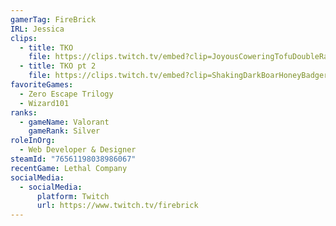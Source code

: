 ```yaml
---
gamerTag: FireBrick
IRL: Jessica
clips:
  - title: TKO
    file: https://clips.twitch.tv/embed?clip=JoyousCoweringTofuDoubleRainbow-WyPhVCn0H8La3e11&parent=www.suboptimalgaming.com
  - title: TKO pt 2
    file: https://clips.twitch.tv/embed?clip=ShakingDarkBoarHoneyBadger-TrvooTG8TNYrBitb&parent=www.suboptimalgaming.com
favoriteGames:
  - Zero Escape Trilogy
  - Wizard101
ranks:
  - gameName: Valorant
    gameRank: Silver
roleInOrg:
  - Web Developer & Designer
steamId: "76561198038986067"
recentGame: Lethal Company
socialMedia:
  - socialMedia:
      platform: Twitch
      url: https://www.twitch.tv/firebrick
---
```

